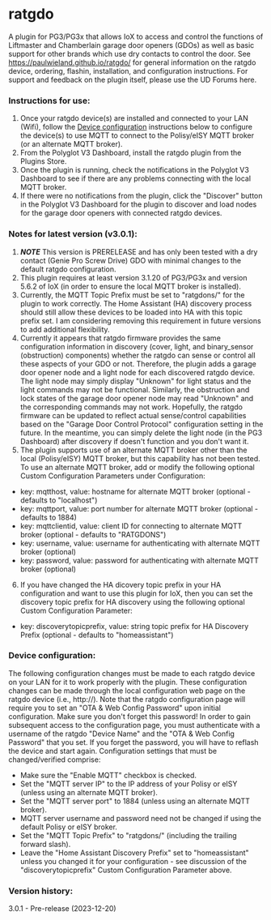 # ratgdo
A plugin for PG3/PG3x that allows IoX to access and control the functions of Liftmaster and Chamberlain garage door openers (GDOs) as well as basic support for other brands which use dry contacts to control the door. See https://paulwieland.github.io/ratgdo/ for general information on the ratgdo device, ordering, flashin, installation, and configuration instructions. For support and feedback on the plugin itself, please use the UD Forums here.

### Instructions for use:

1. Once your ratgdo device(s) are installed and connected to your LAN (Wifi), follow the [Device configuration](#config) instructions below to configure the device(s) to use MQTT to connect to the Polisy/eISY MQTT broker (or an alternate MQTT broker).
2. From the Polyglot V3 Dashboard, install the ratgdo plugin from the Plugins Store.
3. Once the plugin is running, check the notifications in the Polyglot V3 Dashboard to see if there are any problems connecting with the local MQTT broker.
4. If there were no notifications from the plugin, click the "Discover" button in the Polyglot V3 Dashboard for the plugin to discover and load nodes for the garage door openers with connected ratgdo devices.

### Notes for latest version (v3.0.1):
1. ***NOTE*** This version is PRERELEASE and has only been tested with a dry contact (Genie Pro Screw Drive) GDO with minimal changes to the default ratgdo configuration.
2. This plugin requires at least version 3.1.20 of PG3/PG3x and version 5.6.2 of IoX (in order to ensure the local MQTT broker is installed).
3. Currently, the MQTT Topic Prefix must be set to "ratgdons/" for the plugin to work correctly. The Home Assistant (HA) discovery process should still allow these devices to be loaded into HA with this topic prefix set. I am considering removing this requirement in future versions to add additional flexibility.
4. Currently it appears that ratgdo firmware provides the same configuration information in discovery (cover, light, and binary_sensor (obstruction) components) whether the ratgdo can sense or control all these aspects of your GDO or not. Therefore, the plugin adds a garage door opener node and a light node for each discovered ratgdo device. The light node may simply display "Unknown" for light status and the light commands may not be functional. Similarly, the obstruction and lock states of the garage door opener node may read "Unknown" and the corresponding commands may not work. Hopefully, the ratgdo firmware can be updated to reflect actual sense/control capabilities based on the "Garage Door Control Protocol" configuration setting in the future. In the meantime, you can simply delete the light node (in the PG3 Dashboard) after discovery if doesn't function and you don't want it.
5. The plugin supports use of an alternate MQTT broker other than the local (Polisy/eISY) MQTT broker, but this capability has not been tested. To use an alternate MQTT broker, add or modify the following optional Custom Configuration Parameters under Configuration: 
- key: mqtthost, value: hostname for alternate MQTT broker (optional - defaults to "localhost")
- key: mqttport, value: port number for alternate MQTT broker (optional - defaults to 1884)
- key: mqttclientid, value: client ID for connecting to alternate MQTT broker (optional - defaults to "RATGDONS")
- key: username, value: username for authenticating with alternate MQTT broker (optional)
- key: password, value: password for authenticating with alternate MQTT broker (optional)
6. If you have changed the HA dicovery topic prefix in your HA  configuration and want to use this plugin for IoX, then you can set the discovery topic prefix for HA discovery using the following optional Custom Configuration Parameter: 
- key: discoverytopicprefix, value: string topic prefix for HA Discovery Prefix (optional - defaults to "homeassistant")

### <a name="config">Device configuration:</a>
The following configuration changes must be made to each ratgdo device on your LAN for it to work properly with the plugin. These configuration changes can be made through the local configuration web page on the ratgdo device (i.e., http://<ratgdo IP address>). Note that the ratgdo configuration page will require you to set an "OTA & Web Config Password" upon initial configuration. Make sure  you don't forget this password! In order to gain subsequent access to the configuration page, you must authenticate with a username of the ratgdo "Device Name" and the "OTA & Web Config Password" that you set. If you forget the password, you will have to reflash the device and start again.
Configuration settings that must be changed/verified comprise:
   * Make sure the "Enable MQTT" checkbox is checked.
   * Set the "MQTT server IP" to the IP address of your Polisy or eISY (unless using an alternate MQTT broker).
   * Set the "MQTT server port" to 1884 (unless using an alternate MQTT broker).
   * MQTT server username and password need not be changed if using the default Polisy or eISY broker.
   * Set the "MQTT Topic Prefix" to "ratgdons/" (including the trailing forward slash).
   * Leave the "Home Assistant Discovery Prefix" set to "homeassistant" unless you changed it for your configuration - see discussion of the "discoverytopicprefix" Custom Configuration Parameter above.

### Version history:
3.0.1 - Pre-release (2023-12-20)
